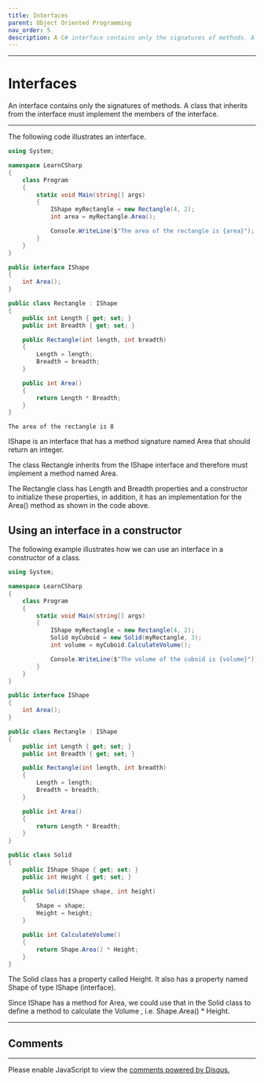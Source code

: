 ```yaml
---
title: Interfaces
parent: Object Oriented Programming
nav_order: 5
description: A C# interface contains only the signatures of methods. A class that inherits from the interface must implement the members of the interface.
---
```


<script async src="https://pagead2.googlesyndication.com/pagead/js/adsbygoogle.js"></script>
<!-- horizontal_display_ad -->
<ins class="adsbygoogle"
     style="display:block"
     data-ad-client="ca-pub-0640869077433160"
     data-ad-slot="8459798581"
     data-ad-format="auto"
     data-full-width-responsive="true"></ins>
<script>
     (adsbygoogle = window.adsbygoogle || []).push({});
</script>

****
# Interfaces

An interface contains only the signatures of methods. A class that inherits from the interface must implement the members of the interface.

****

The following code illustrates an interface.

```csharp
using System;

namespace LearnCSharp
{
    class Program
    {
        static void Main(string[] args)
        {
            IShape myRectangle = new Rectangle(4, 2);
            int area = myRectangle.Area();

            Console.WriteLine($"The area of the rectangle is {area}");
        }
    }
}

public interface IShape
{
    int Area();
}

public class Rectangle : IShape
{
    public int Length { get; set; }
    public int Breadth { get; set; }

    public Rectangle(int length, int breadth)
    {
        Length = length;
        Breadth = breadth;
    }

    public int Area()
    {
        return Length * Breadth;
    }
}
```

```
The area of the rectangle is 8
```

IShape is an interface that has a method signature named Area that should return an integer. 

The class Rectangle inherits from the IShape interface and therefore must implement a method named Area. 

The Rectangle class has Length and Breadth properties and a constructor to initialize these properties, in addition, it has an implementation for the Area() method as shown in the code above.

## Using an interface in a constructor

The following example illustrates how we can use an interface in a constructor of a class.

```csharp
using System;

namespace LearnCSharp
{
    class Program
    {
        static void Main(string[] args)
        {
            IShape myRectangle = new Rectangle(4, 2);
            Solid myCuboid = new Solid(myRectangle, 3);
            int volume = myCuboid.CalculateVolume();

            Console.WriteLine($"The volume of the cuboid is {volume}");
        }
    }
}

public interface IShape
{
    int Area();
}

public class Rectangle : IShape
{
    public int Length { get; set; }
    public int Breadth { get; set; }

    public Rectangle(int length, int breadth)
    {
        Length = length;
        Breadth = breadth;
    }

    public int Area()
    {
        return Length * Breadth;
    }
}

public class Solid
{
    public IShape Shape { get; set; }
    public int Height { get; set; }

    public Solid(IShape shape, int height)
    {
        Shape = shape;
        Height = height;
    }

    public int CalculateVolume()
    {
        return Shape.Area() * Height;
    }
}
```

The Solid class has a property called Height. It also has a property named Shape of type IShape (interface). 

Since IShape has a method for Area, we could use that in the Solid class to define a method to calculate the Volume , i.e. Shape.Area() * Height. 

****
## Comments
****
<div id="disqus_thread"></div>
<script>

var disqus_config = function () {
this.page.url = 'https://csharp.rclapp.com/object-oriented-programming/interfaces.html';  
this.page.identifier = 'interfaces'; 
};

(function() {
var d = document, s = d.createElement('script');
s.src = 'https://csharper.disqus.com/embed.js';
s.setAttribute('data-timestamp', +new Date());
(d.head || d.body).appendChild(s);
})();
</script>
<noscript>Please enable JavaScript to view the <a href="https://disqus.com/?ref_noscript">comments powered by Disqus.</a></noscript>